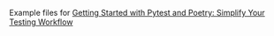 Example files for [Getting Started with Pytest and Poetry: Simplify Your Testing Workflow](http://python.sbyai.com/2023/10/getting-started-with-pytest-and-poetry.html)